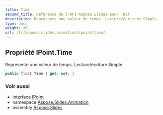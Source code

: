 ```yaml
---
title: Time
second_title: Référence de l'API Aspose.Slides pour .NET
description: Représente une valeur de temps. Lecture/écriture Simple.
type: docs
weight: 20
url: /fr/aspose.slides.animation/ipoint/time/
---
```


## Propriété IPoint.Time

Représente une valeur de temps. Lecture/écriture Simple.

```csharp
public float Time { get; set; }
```

### Voir aussi

* interface [IPoint](../../ipoint)
* namespace [Aspose.Slides.Animation](../../ipoint)
* assembly [Aspose.Slides](../../../)

<!-- NE PAS ÉDITER : généré par xmldocmd pour Aspose.Slides.dll -->